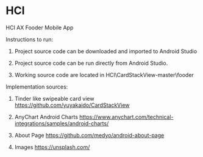 # HCI
HCI AX Fooder Mobile App 

Instructions to run: 

  1) Project source code can be downloaded and imported to Android Studio
  
  2) Project source code can be run directly from Android Studio. 
  
  3) Working source code are located in HCI\CardStackView-master\fooder


Implementation sources: 
  1) Tinder like swipeable card view 
  https://github.com/yuyakaido/CardStackView
  
  2) AnyChart Android Charts 
  https://www.anychart.com/technical-integrations/samples/android-charts/
  
  3) About Page
  https://github.com/medyo/android-about-page
  
  4) Images 
  https://unsplash.com/





